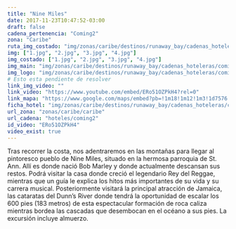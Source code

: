 ```yaml
---
title: "Nine Miles"
date: 2017-11-23T10:47:52-03:00
draft: false
cadena_pertenencia: "Coming2"
zona: "Caribe"
ruta_img_costado: "img/zonas/caribe/destinos/runaway_bay/cadenas_hoteleras/coming2/nine_miles/imagenes/"
img: ["1.jpg", "2.jpg", "3.jpg", "4.jpg"]
img_costado: ["1.jpg", "2.jpg", "3.jpg", "4.jpg"]
img_main: "img/zonas/caribe/destinos/runaway_bay/cadenas_hoteleras/coming2/nine_miles/nine_miles.jpg"
img_logo: "img/zonas/caribe/destinos/runaway_bay/cadenas_hoteleras/coming2/nine_miles/logo_coming2.jpg"
# Esto esta pendiente de resolver
link_img_video: ""
link_video: "https://www.youtube.com/embed/ERo51OZPkH4?rel=0"
link_mapa: "https://www.google.com/maps/embed?pb=!1m18!1m12!1m3!1d7576.221531417746!2d-77.28413367533153!3d18.29654205015916!2m3!1f0!2f0!3f0!3m2!1i1024!2i768!4f13.1!3m3!1m2!1s0x8edbabf74ab8fb29%3A0xaba3cd84c1e01150!2sNine+Mile%2C+Jamaica!5e0!3m2!1ses!2scl!4v1511444967899"
ficha_hotel: "img/zonas/caribe/destinos/runaway_bay/cadenas_hoteleras/coming2/nine_miles/nine_miles.pdf"
url_zona: "zonas/caribe/caribe"
url_cadena: "hoteles/coming2"
id_video: "ERo51OZPkH4"
video_exist: true
---
```

Tras recorrer la costa, nos adentraremos en las montañas para llegar al pintoresco pueblo de Nine Miles, situado en la hermosa parroquia de St. Ann. Allí es donde nació Bob Marley y donde actualmente descansan sus restos. Podrá visitar la casa donde creció el legendario Rey del Reggae, mientras que un guía le explica los hitos más importantes de su vida y su carrera musical. Posteriormente visitará la principal atracción de Jamaica, las cataratas del Dunn’s River donde tendrá la oportunidad de escalar los 600 pies (183 metros) de esta espectacular formación de roca caliza mientras bordea las cascadas que desembocan en el océano a sus pies. La excursión incluye almuerzo.
